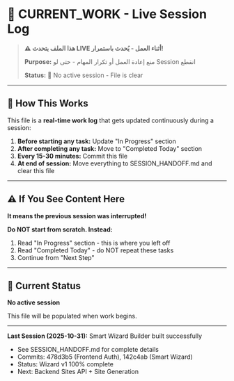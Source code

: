 # 🚧 CURRENT_WORK - Live Session Log

> **⚠️ هذا الملف يتحدث LIVE أثناء العمل - يُحدث باستمرار!**
>
> **Purpose:** منع إعادة العمل أو تكرار المهام - حتى لو Session انقطع
>
> **Status:** 🔴 No active session - File is clear

---

## 📝 How This Works

This file is a **real-time work log** that gets updated continuously during a session:

1. **Before starting any task:** Update "In Progress" section
2. **After completing any task:** Move to "Completed Today" section
3. **Every 15-30 minutes:** Commit this file
4. **At end of session:** Move everything to SESSION_HANDOFF.md and clear this file

---

## ⚠️ If You See Content Here

**It means the previous session was interrupted!**

**Do NOT start from scratch. Instead:**
1. Read "In Progress" section - this is where you left off
2. Read "Completed Today" - do NOT repeat these tasks
3. Continue from "Next Step"

---

## 🎯 Current Status

**No active session**

This file will be populated when work begins.

---

**Last Session (2025-10-31):** Smart Wizard Builder built successfully
- See SESSION_HANDOFF.md for complete details
- Commits: 478d3b5 (Frontend Auth), 142c4ab (Smart Wizard)
- Status: Wizard v1 100% complete
- Next: Backend Sites API + Site Generation
